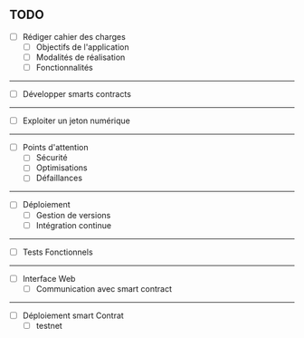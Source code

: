 ## TODO

 - [ ] Rédiger cahier des charges
	 - [ ] Objectifs de l'application
	 - [ ] Modalités de réalisation
	 - [ ] Fonctionnalités
----
 - [ ] Développer smarts contracts
----
 - [ ] Exploiter un jeton numérique
----
 - [ ] Points d'attention
	 - [ ] Sécurité
	 - [ ] Optimisations
	 - [ ] Défaillances
----
 - [ ] Déploiement
	 - [ ] Gestion de versions
	 - [ ] Intégration continue
----
 - [ ] Tests Fonctionnels
----
 - [ ] Interface Web
	 - [ ] Communication avec smart contract
----
 - [ ] Déploiement smart Contrat
	 - [ ] testnet 
